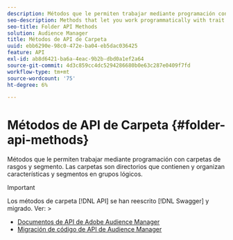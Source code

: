 ```yaml
---
description: Métodos que le permiten trabajar mediante programación con carpetas de rasgos y segmento. Las carpetas son directorios que contienen y organizan características y segmentos en grupos lógicos.
seo-description: Methods that let you work programmatically with trait and segment folders. Folders are directories that hold and organize traits and segments in logical groups.
seo-title: Folder API Methods
solution: Audience Manager
title: Métodos de API de Carpeta
uuid: ebb6290e-98c0-472e-ba04-eb5dac036425
feature: API
exl-id: ab8d6421-ba6a-4eac-9b2b-dbd0a1ef2a64
source-git-commit: 4d3c859cc4dc5294286680b0e63c287e0409f7fd
workflow-type: tm+mt
source-wordcount: '75'
ht-degree: 6%

---
```


# Métodos de API de Carpeta {#folder-api-methods}

Métodos que le permiten trabajar mediante programación con carpetas de rasgos y segmento. Las carpetas son directorios que contienen y organizan características y segmentos en grupos lógicos.

<!-- api-folders.xml -->

>[!IMPORTANT]
>
>Los métodos de carpeta [!DNL API] se han reescrito [!DNL Swagger] y migrado. Ver: >
>* [Documentos de API de Adobe Audience Manager](https://bank.demdex.com/portal/swagger/index.html)
>* [Migración de código de API de Audience Manager](../../api/api-swagger-migration.md)
